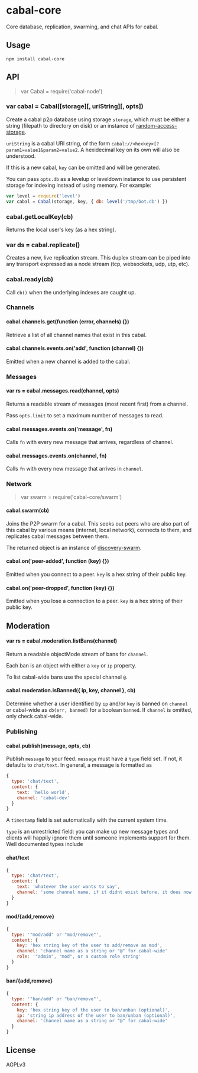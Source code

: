 # cabal-core

Core database, replication, swarming, and chat APIs for cabal.

## Usage

    npm install cabal-core

## API

> var Cabal = require('cabal-node')

### var cabal = Cabal([storage][, uriString][, opts])

Create a cabal p2p database using storage `storage`, which must be either a
string (filepath to directory on disk) or an instance of
[random-access-storage](https://github.com/random-access-storage/).

`uriString` is a cabal URI string, of the form `cabal://<hexkey>[?param1=value1&param2=value2`. A hexidecimal key on its own will also be understood.

If this is a new cabal, `key` can be omitted and will be generated.

You can pass `opts.db` as a levelup or leveldown instance to use persistent
storage for indexing instead of using memory. For example:

``` js
var level = require('level')
var cabal = Cabal(storage, key, { db: level('/tmp/bot.db') })
```

### cabal.getLocalKey(cb)

Returns the local user's key (as a hex string).

### var ds = cabal.replicate()

Creates a new, live replication stream. This duplex stream can be piped into any
transport expressed as a node stream (tcp, websockets, udp, utp, etc).

### cabal.ready(cb)

Call `cb()` when the underlying indexes are caught up.

### Channels

#### cabal.channels.get(function (error, channels) {})

Retrieve a list of all channel names that exist in this cabal.

#### cabal.channels.events.on('add', function (channel) {})

Emitted when a new channel is added to the cabal.

### Messages

#### var rs = cabal.messages.read(channel, opts)

Returns a readable stream of messages (most recent first) from a channel.

Pass `opts.limit` to set a maximum number of messages to read.

#### cabal.messages.events.on('message', fn)

Calls `fn` with every new message that arrives, regardless of channel.

#### cabal.messages.events.on(channel, fn)

Calls `fn` with every new message that arrives in `channel`.

### Network

> var swarm = require('cabal-core/swarm')

#### cabal.swarm(cb)

Joins the P2P swarm for a cabal. This seeks out peers who are also part of this cabal by various means (internet, local network), connects to them, and replicates cabal messages between them.

The returned object is an instance of [discovery-swarm](https://github.com/mafintosh/discovery-swarm).

#### cabal.on('peer-added', function (key) {})

Emitted when you connect to a peer. `key` is a hex string of their public key.

#### cabal.on('peer-dropped', function (key) {})

Emitted when you lose a connection to a peer. `key` is a hex string of their
public key.

## Moderation

#### var rs = cabal.moderation.listBans(channel)

Return a readable objectMode stream of bans for `channel`.

Each ban is an object with either a `key` or `ip` property.

To list cabal-wide bans use the special channel `@`.

#### cabal.moderation.isBanned({ ip, key, channel }, cb)

Determine whether a user identified by `ip` and/or `key` is banned on `channel`
or cabal-wide as `cb(err, banned)` for a boolean `banned`. If `channel` is
omitted, only check cabal-wide.

### Publishing

#### cabal.publish(message, opts, cb)

Publish `message` to your feed. `message` must have a `type` field set. If not,
it defaults to `chat/text`. In general, a message is formatted as

```js
{
  type: 'chat/text',
  content: {
    text: 'hello world',
    channel: 'cabal-dev'
  }
}
```

A `timestamp` field is set automatically with the current system time.

`type` is an unrestricted field: you can make up new message types and clients
will happily ignore them until someone implements support for them. Well
documented types include

#### chat/text

```js
{
  type: 'chat/text',
  content: {
    text: 'whatever the user wants to say',
    channel: 'some channel name. if it didnt exist before, it does now!'
  }
}
```

#### mod/{add,remove}

```js
{
  type: '"mod/add" or "mod/remove"',
  content: {
    key: 'hex string key of the user to add/remove as mod',
    channel: 'channel name as a string or "@" for cabal-wide'
    role: '"admin", "mod", or a custom role string'
  }
}
```

#### ban/{add,remove}

```js
{
  type: '"ban/add" or "ban/remove"',
  content: {
    key: 'hex string key of the user to ban/unban (optional)',
    ip: 'string ip address of the user to ban/unban (optional)',
    channel: 'channel name as a string or "@" for cabal-wide'
  }
}
```

## License

AGPLv3

